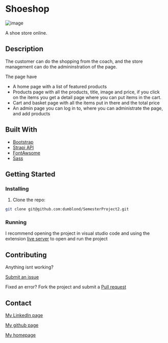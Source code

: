 # Shoeshop

![image](https://nbdesign.no/images/store.png)

A shoe store online.

## Description

The customer can do the shopping from the coach, and the store management can do the admininstration of the page. 

The page have

- A home page with a list of featured products
- Products page with all the products, title, image and price, if you click on the items you get a detail page where you can put items in the cart.
- Cart and basket page with all the items put in there and the total price
- An admin page you can log in to, where you can administrate the page, and add products

## Built With

- [Bootstrap](https://getbootstrap.com/docs/5.0/getting-started/introduction/)
- [Strapi API](https://github.com/NoroffFEU/strapi-sp2)
- [FontAwsome](https://fontawesome.com/)
- [Sass](https://sass-lang.com)

## Getting Started

### Installing

1. Clone the repo:

```bash
git clone git@github.com:dumblond/SemesterProject2.git
```

### Running

I recommend opening the project in visual studio code and using the extension [live server](https://marketplace.visualstudio.com/items?itemName=ritwickdey.LiveServer) to open and run the project


## Contributing

Anything isnt working?

[Submit an issue](https://github.com/dumblond/SemesterProject2/issues/new/choose)

Fixed an error?
Fork the project and submit a [Pull request](https://github.com/dumblond/SemesterProject2/pulls)

## Contact

[My LinkedIn page](https://www.linkedin.com/in/anne-berit-lemika-68aa4b255/)

[My github page](https://github.com/dumblond)

[My homepage](https://nbdesign.no/index.html)

